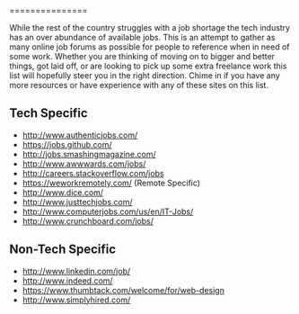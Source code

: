 ===============

While the rest of the country struggles with a job shortage the tech industry has an over abundance of available jobs. This is an attempt to gather as many online job forums as possible for people to reference when in need of some work. Whether you are thinking of moving on to bigger and better things, got laid off, or are looking to pick up some extra freelance work this list will hopefully steer you in the right direction. Chime in if you have any more resources or have experience with any of these sites on this list.

## Tech Specific

- http://www.authenticjobs.com/
- https://jobs.github.com/
- http://jobs.smashingmagazine.com/
- http://www.awwwards.com/jobs/
- http://careers.stackoverflow.com/jobs
- https://weworkremotely.com/ (Remote Specific)
- http://www.dice.com/
- http://www.justtechjobs.com/
- http://www.computerjobs.com/us/en/IT-Jobs/
- http://www.crunchboard.com/jobs/

## Non-Tech Specific

- http://www.linkedin.com/job/
- http://www.indeed.com/
- https://www.thumbtack.com/welcome/for/web-design
- http://www.simplyhired.com/
